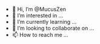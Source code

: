 - 👋 Hi, I’m @MucusZen
- 👀 I’m interested in ...
- 🌱 I’m currently learning ...
- 💞️ I’m looking to collaborate on ...
- 📫 How to reach me ...

<!---
MucusZen/MucusZen is a ✨ special ✨ repository because its `README.md` (this file) appears on your GitHub profile.
You can click the Preview link to take a look at your changes.
--->

